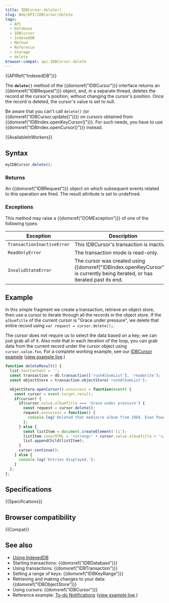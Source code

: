 ```yaml
---
title: IDBCursor.delete()
slug: Web/API/IDBCursor/delete
tags:
  - API
  - Database
  - IDBCursor
  - IndexedDB
  - Method
  - Reference
  - Storage
  - delete
browser-compat: api.IDBCursor.delete
---
```

{{APIRef("IndexedDB")}}

The **`delete()`** method of the {{domxref("IDBCursor")}}
interface returns an {{domxref("IDBRequest")}} object, and, in a separate thread,
deletes the record at the cursor's position, without changing the cursor's position.
Once the record is deleted, the cursor's value is set to null.

Be aware that you can't call `delete()` (or
{{domxref("IDBCursor.update()")}}) on cursors obtained from
{{domxref("IDBIndex.openKeyCursor()")}}. For such needs, you have to use
{{domxref("IDBIndex.openCursor()")}} instead.

{{AvailableInWorkers}}

## Syntax

```js
myIDBCursor.delete();
```

### Returns

An {{domxref("IDBRequest")}} object on which subsequent events related to this
operation are fired. The result attribute is set to undefined.

### Exceptions

This method may raise a {{domxref("DOMException")}} of one of the following types:

| Exception                  | Description                                                                                                                               |
| -------------------------- | ----------------------------------------------------------------------------------------------------------------------------------------- |
| `TransactionInactiveError` | This IDBCursor's transaction is inactive.                                                                                                 |
| `ReadOnlyError`            | The transaction mode is read-only.                                                                                                        |
| `InvalidStateError`        | The cursor was created using {{domxref("IDBindex.openKeyCursor")}}, is currently being iterated, or has iterated past its end. |

## Example

In this simple fragment we create a transaction, retrieve an object store, then use a
cursor to iterate through all the records in the object store. If the
`albumTitle` of the current cursor is "Grace under pressure", we delete that
entire record using `var request = cursor.delete();`.

The cursor does not require us to select the data based on a key; we can just grab all
of it. Also note that in each iteration of the loop, you can grab data from the current
record under the cursor object using `cursor.value.foo`. For a complete
working example, see our [IDBCursor
example](https://github.com/mdn/IDBcursor-example/) ([view example
live](https://mdn.github.io/IDBcursor-example/).)

```js
function deleteResult() {
  list.textContent = '';
  const transaction = db.transaction(['rushAlbumList'], 'readwrite');
  const objectStore = transaction.objectStore('rushAlbumList');

  objectStore.openCursor().onsuccess = function(event) {
    const cursor = event.target.result;
    if(cursor) {
      if(cursor.value.albumTitle === 'Grace under pressure') {
        const request = cursor.delete();
        request.onsuccess = function() {
          console.log('Deleted that mediocre album from 1984. Even Power windows is better.');
        };
      } else {
        const listItem = document.createElement('li');
        listItem.innerHTML = '<strong>' + cursor.value.albumTitle + '</strong>, ' + cursor.value.year;
        list.appendChild(listItem);
      }
      cursor.continue();
    } else {
      console.log('Entries displayed.');
    }
  };
};
```

## Specifications

{{Specifications}}

## Browser compatibility

{{Compat}}

## See also

- [Using IndexedDB](/en-US/docs/Web/API/IndexedDB_API/Using_IndexedDB)
- Starting transactions: {{domxref("IDBDatabase")}}
- Using transactions: {{domxref("IDBTransaction")}}
- Setting a range of keys: {{domxref("IDBKeyRange")}}
- Retrieving and making changes to your data: {{domxref("IDBObjectStore")}}
- Using cursors: {{domxref("IDBCursor")}}
- Reference example: [To-do
  Notifications](https://github.com/mdn/to-do-notifications/tree/gh-pages) ([view example live](https://mdn.github.io/to-do-notifications/).)
